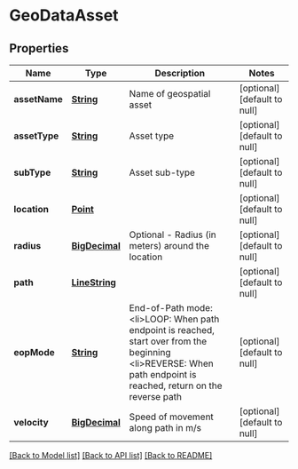 # GeoDataAsset
## Properties

Name | Type | Description | Notes
------------ | ------------- | ------------- | -------------
**assetName** | [**String**](string.md) | Name of geospatial asset | [optional] [default to null]
**assetType** | [**String**](string.md) | Asset type | [optional] [default to null]
**subType** | [**String**](string.md) | Asset sub-type | [optional] [default to null]
**location** | [**Point**](Point.md) |  | [optional] [default to null]
**radius** | [**BigDecimal**](number.md) | Optional - Radius (in meters) around the location | [optional] [default to null]
**path** | [**LineString**](LineString.md) |  | [optional] [default to null]
**eopMode** | [**String**](string.md) | End-of-Path mode: &lt;li&gt;LOOP: When path endpoint is reached, start over from the beginning &lt;li&gt;REVERSE: When path endpoint is reached, return on the reverse path | [optional] [default to null]
**velocity** | [**BigDecimal**](number.md) | Speed of movement along path in m/s | [optional] [default to null]

[[Back to Model list]](../README.md#documentation-for-models) [[Back to API list]](../README.md#documentation-for-api-endpoints) [[Back to README]](../README.md)

